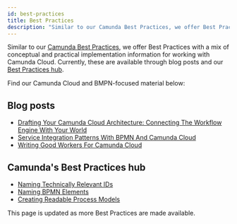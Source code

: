 ```yaml
---
id: best-practices
title: Best Practices
description: "Similar to our Camunda Best Practices, we offer Best Practices with a mix of conceptual and practical implementation information for working with Camunda Cloud."
---
```


Similar to our [Camunda Best Practices](https://camunda.com/best-practices/_/), we offer Best Practices with a mix of conceptual and practical implementation information for working with Camunda Cloud. Currently, these are available through blog posts and our [Best Practices hub](https://camunda.com/best-practices/_/).

Find our Camunda Cloud and BMPN-focused material below:

## Blog posts

* [Drafting Your Camunda Cloud Architecture: Connecting The Workflow Engine With Your World](https://blog.bernd-ruecker.com/drafting-your-camunda-cloud-architecture-connecting-the-workflow-engine-with-your-world-3d94e8d404d6)
* [Service Integration Patterns With BPMN And Camunda Cloud](https://blog.bernd-ruecker.com/service-integration-patterns-with-bpmn-and-camunda-cloud-53b0f458e49)
* [Writing Good Workers For Camunda Cloud](https://blog.bernd-ruecker.com/writing-good-workers-for-camunda-cloud-61d322cad862)

## Camunda's Best Practices hub

* [Naming Technically Relevant IDs](https://camunda.com/best-practices/naming-technically-relevant-ids/)
* [Naming BPMN Elements](https://camunda.com/best-practices/naming-bpmn-elements/)
* [Creating Readable Process Models](https://camunda.com/best-practices/creating-readable-process-models/)

This page is updated as more Best Practices are made available.
